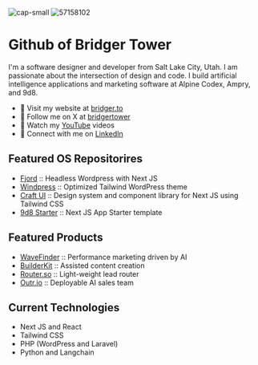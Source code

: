 ![cap-small](https://github.com/brijr/brijr/assets/57158102/06f320c3-4ee4-4277-8855-912b779eb10b)
![57158102](https://github.com/brijr/brijr/assets/57158102/92a4fb0f-b061-4a71-850d-9559a3407b84)

# Github of Bridger Tower

I'm a software designer and developer from Salt Lake City, Utah. I am passionate about the intersection of design and code. I build artificial intelligence applications and marketing software at Alpine Codex, Ampry, and 9d8. 

- 🔗 Visit my website at [bridger.to](https://bridger.to)
- 🔗 Follow me on X at [bridgertower](https://x.com/bridgertower)
- 🔗 Watch my [YouTube](https://youtube.com/@bridgertower) videos
- 🔗 Connect with me on [LinkedIn](https://www.linkedin.com/in/brdgr/)

## Featured OS Repositorires

- [Fjord](https://github.com/9d8dev/fjord) :: Headless Wordpress with Next JS 
- [Windpress](https://github.com/alpinecodex/windpress) :: Optimized Tailwind WordPress theme
- [Craft UI](https://github.com/9d8dev/craft-ui) :: Design system and component library for Next JS using Tailwind CSS
- [9d8 Starter](https://github.com/9d8dev/starter) :: Next JS App Starter template

## Featured Products 

- [WaveFinder](https://wavefinder.io) :: Performance marketing driven by AI
- [BuilderKit](https://builderkit.io) :: Assisted content creation
- [Router.so](https://router.so) :: Light-weight lead router
- [Outr.io](https://outr.io) :: Deployable AI sales team

## Current Technologies 

- Next JS and React
- Tailwind CSS
- PHP (WordPress and Laravel) 
- Python and Langchain
